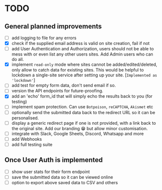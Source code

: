 # TODO

## General planned improvements

- [ ] add logging to file for any errors
- [x] check if the supplied email address is valid on site creation, fail if not
- [ ] add User Authentication and Authorization, users should not be able to mess
  with or even list any other users sites. Add Admin users who can do all.
- [x] implement `read-only` mode where sites cannot be added/edited/deleted, only
  allow to catch data for existing sites. This would be helpful to lockdown a
  single-site service after setting up your site. [`Implemented as
  'lockdown'`]
- [ ] add test for empty form data, don't send email if so.
- [ ] version the API endpoints for future-proofing.
- [x] add an 'echo' form_id that will simply echo the results back to you (for
  testing)
- [ ] implement spam protection. Can use `Botpoison`, `reCAPTCHA`, `Akismet` etc
- [ ] optionally send the submitted data back to the redirect URL so it can be
  personalised.
- [ ] display a generic redirect page if one is not provided, with a link back to
  the original site. Add our branding 😁 but allow minor customisation.
- [ ] integrate with Slack, Google Sheets, Discord, Whatsapp and more
- [ ] add Webhooks
- [ ] add full testing suite

## Once User Auth is implemented

- [ ] show user stats for their form endpoint
- [ ] save the submitted data so it can be viewed online
- [ ] option to export above saved data to CSV and others
